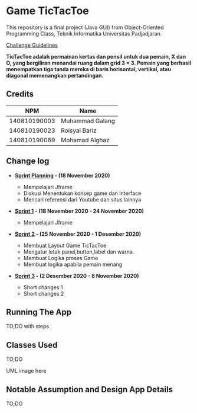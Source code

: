 # Game TicTacToe

This repository is a final project (Java GUI) from Object-Oriented Programming Class, Teknik Informatika Universitas Padjadjaran. 

[Challenge Guidelines](challenge-guideline.md)

**TicTacToe adalah permainan kertas dan pensil untuk dua pemain, X dan O, yang bergiliran menandai ruang dalam grid 3 × 3. Pemain yang berhasil menempatkan tiga tanda mereka di baris horisontal, vertikal, atau diagonal memenangkan pertandingan.**

## Credits
| NPM           | Name            |
| ------------- |---------------- |
| 140810190003  | Muhammad Galang |
| 140810190023  | Roisyal Bariz   |
| 140810190069  | Mohamad Alghaz  |

## Change log
- **[Sprint Planning](changelog/sprint-planning.md) - (18 November 2020)** 
   - Mempelajari Jframe
   - Diskusi Menentukan konsep game dan Interface
   - Mencari referensi dari Youtube dan situs lainnya

- **[Sprint 1](changelog/sprint-1.md) - (18 November 2020 - 24 November 2020)** 
   - Mempelajari Jframe


- **[Sprint 2](changelog/sprint-2.md) - (25 November 2020 - 1 Desember 2020)** 
   - Membuat Layout Game TicTacToe
   - Mengatur letak panel,button,label dan warna.
   - Membuat Logika proses Game
   - Membuat logika apabila pemain menang
   
- **[Sprint 3](changelog/sprint-3.md) - (2 Desember 2020 - 8 November 2020)** 
   - Short changes 1
   - Short changes 2

## Running The App

TO;DO with steps

## Classes Used

TO;DO

UML image here

## Notable Assumption and Design App Details

TO;DO